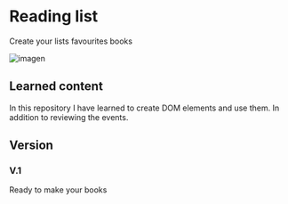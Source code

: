 # Reading list
Create your lists favourites books

![imagen](https://github.com/rodrigoespigares/readingBook/assets/94736646/ecc1bf45-ed6a-4433-80f0-cc59c4211419)


## Learned content

In this repository I have learned to create DOM elements and use them. In addition to reviewing the events.

## Version
### V.1
Ready to make your books
